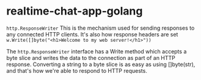 # realtime-chat-app-golang
`http.ResponseWriter`  This is the mechanism used for sending responses to any connected HTTP clients. 
It's also how response headers are set<br>
`w.Write([]byte("<h1>Welcome to my web server!</h1>"))`

The ``http.ResponseWriter`` interface has a Write method which accepts a byte slice and writes the data to the connection as part of an HTTP response. Converting a string to a byte slice is as easy as using []byte(str), and that's how we're able to respond to HTTP requests.